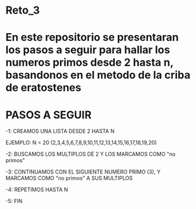 # Reto_3
# En este repositorio se presentaran los pasos a seguir para hallar los numeros primos desde 2 hasta n, basandonos en el metodo de la criba de eratostenes 
# PASOS A SEGUIR
-1: CREAMOS UNA LISTA DESDE 2 HASTA N 

EJEMPLO: N = 20     (2,3,4,5,6,7,8,9,10,11,12,13,14,15,16,17,18,19,20)

-2: BUSCAMOS LOS MULTIPLOS DE 2 Y LOS MARCAMOS COMO "no primos"

-3: CONTINUAMOS CON EL SIGUIENTE NUMERO PRIMO (3), Y MARCAMOS COMO "no primos" A SUS MULTIPLOS

-4: REPETIMOS HASTA N

-5: FIN
